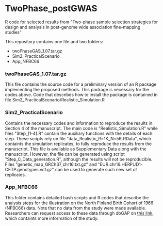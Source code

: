 # TwoPhase_postGWAS
R code for selected results from "Two-phase sample selection strategies for design and analysis in post-genome wide association fine-mapping studies"

This repository contains one file and two folders:
* twoPhaseGAS_1.07.tar.gz
* Sim2_PracticalScenario
* App_NFBC66

### twoPhaseGAS_1.07.tar.gz
This file contains the source code for a preliminary version of an R package implementing the proposed methods. This package is necessary for the codes above. Code that describes how to install the package is contained in file Sim2_PracticalScenario/Realistic_Simulation.R

### Sim2_PracticalScenario
Contains the necessary codes and information to reproduce the results in Section 4 of the manuscript. The main code is "Realistic_Simulation.R" while files "Step_[1-4].R" contain the auxiliary functions with the details of each step. These scripts rely on file "data_Realistic_R=1K_N=5K.RData", which containts the simulation replicates, to fully reproduce the results from the manuscript. This file is available as Supplementary Data along with the manuscript. However, the file can be generated using script "Step_0_Data_generation.R", although the results will not be reproducible. Files "genetic_map_GRCh37_chr16.txt.gz" and "EUR.chr16.HERPUD1-CETP.genotypes.vcf.gz" can be used to generate such new set of replicates. 

### App_NFBC66
This folder contains detailed bash scripts and R codes that describe the analysis steps for the illustration on the North Finland
Birth Cohort of 1966 (NFBC66) data. Note that no data from the study were made available. Researchers can request access to these data through dbGAP on [this link](https://www.ncbi.nlm.nih.gov/projects/gap/cgi-bin/study.cgi?study_id=phs000276.v2.p1), which containts more information of the study.
